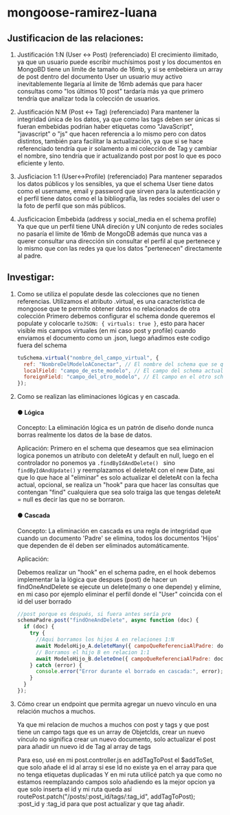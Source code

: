 ﻿# mongoose-ramirez-luana

## Justificacion de las relaciones:

1. Justificación 1:N (User <-> Post) (referenciado)
   El crecimiento ilimitado, ya que un usuario puede escribir muchísimos post y los documentos en MongoBD tiene un limíte de tamaño de 16mb, y si se embebiera un array de post dentro del documento User un usuario muy activo inevitablemente llegaría al límite de 16mb además que para hacer consultas como "los últimos 10 post" tardaría más ya que primero tendría que analizar toda la colección de usuarios.

2. Justificación N:M (Post <-> Tag) (referenciado)
   Para mantener la integridad única de los datos, ya que como las tags deben ser únicas si fueran embebidas podrian haber etiquetas como "JavaScript", "javascript" o "js" que hacen referencia a lo mismo pero con datos distintos, también para facilitar la actualización, ya que si se hace referenciado tendría que ir solamento a mi colección de Tag y cambiar el nombre, sino tendría que ir actualizando post por post lo que es poco eficiente y lento.

3. Jusficiacion 1:1 (User<->Profile) (referenciado)
   Para mantener separados los datos públicos y los sensibles, ya que el schema User tiene datos como el username, email y password que sirven para la autenticación y el perfil tiene datos como el la bibliografía, las redes sociales del user o la foto de perfil que son más públicos.

4. Jusficicacion Embebida (address y social_media en el schema profile)
   Ya que que un perfil tiene UNA direción y UN conjunto de redes sociales no pasaría el límite de 16mb de MongoDB además que nunca vas a querer consultar una dirección sin consultar el perfil al que pertenece y lo mismo que con las redes ya que los datos "pertenecen" directamente al padre.

## Investigar:

1. Como se utiliza el populate desde las colecciones que no tienen referencias.
   Utilizamos el atributo .virtual, es una característica de mongoose que te permite obtener datos no relacionados de otra colección
   Primero debemos configurar el schema donde queremos el populate y colocarle
   `toJSON: { virtuals: true }`, esto para hacer visible mis campos virtuales (en mi caso post y profile) cuando enviamos el documento como un .json, luego añadimos este codigo fuera del schema

   ```javascript
   tuSchema.virtual("nombre_del_campo_virtual", {
     ref: "NombreDelModeloAConectar", // El nombre del schema que se quiere traer
     localField: "campo_de_este_modelo", // El campo del schema actual (es decir donde pongas esta funcion) que usa como el valor para buscar por ejemplo: "_id"
     foreignField: "campo_del_otro_modelo", // El campo en el otro schema que coincide con la llave local por ejemplo: "author"
   });
   ```

2. Como se realizan las eliminaciones lógicas y en cascada.

   #### ● Lógica

   Concepto: La eliminación lógica es un patrón de diseño donde nunca borras realmente los datos de la base de datos.

   Aplicación:
   Primero en el schema que deseamos que sea eliminacion logica ponemos un atributo con deleteAt y default en null,
   luego en el controlador no ponemos ya `.findByIdAndDelete() ` sino `findByIdAndUpdate()`
   y reemplazamos el deleteAt con el new Date, asi que lo que hace al "eliminar" es solo actualizar el deleteAt con la fecha actual, opcional, se realiza un "hook" para que hacer las consultas que contengan "find" cualquiera que sea solo traiga las que tengas deleteAt = null es decir las que no se borraron.

   #### ● Cascada

   Concepto: La eliminación en cascada es una regla de integridad que cuando un documento 'Padre' se elimina, todos los documentos 'Hijos' que dependen de él deben ser eliminados automáticamente.

   Aplicación:

   Debemos realizar un "hook" en el schema padre, en el hook debemos implementar la la lógica que despues (post) de hacer un findOneAndDelete se ejecute un delete(many o one depende) y elimine, en mi caso por ejemplo eliminar el perfil donde el "User" coincida con el id del user borrado

   ```javascript
   //post porque es después, si fuera antes sería pre
   schemaPadre.post("findOneAndDelete", async function (doc) {
     if (doc) {
       try {
         //Aqui borramos los hijos A en relaciones 1:N
         await ModeloHijo_A.deleteMany({ campoQueReferenciaAlPadre: doc._id });
         // Borramos el hijo B en relacion 1:1
         await ModeloHijo_B.deleteOne({ campoQueReferenciaAlPadre: doc._id });
       } catch (error) {
         console.error("Error durante el borrado en cascada:", error);
       }
     }
   });
   ```

3. Cómo crear un endpoint que permita agregar un nuevo vínculo en una relación
   muchos a muchos.

   Ya que mi relacion de muchos a muchos con post y tags y que post tiene un campo tags que es un array de ObjetcIds, crear un nuevo vínculo no significa crear un nuevo documento, solo actualizar el post para añadir un nuevo id de Tag al array de tags

   Para eso, usé en mi post.controller.js en addTagToPost el $addToSet, que solo añade el id al array si ese Id no existe ya en el array para que no tenga etiquetas duplicadas
   Y en mi ruta utilicé patch ya que como no estamos reemplazando campos solo añadiendo es la mejor opcion ya que solo inserta el id
   y mi ruta queda así
   <br>
   routePost.patch("/posts/:post_id/tags/:tag_id", addTagToPost);
   <br>
   :post_id y :tag_id para que post actualizar y que tag añadir.
